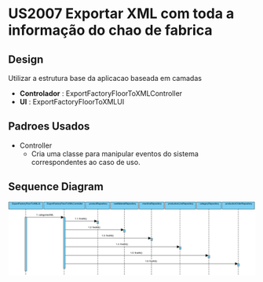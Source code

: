 # US2007 Exportar XML com toda a informação do chao de fabrica
## Design

Utilizar a estrutura base da aplicacao baseada em camadas

- **Controlador** : ExportFactoryFloorToXMLController
- **UI** : ExportFactoryFloorToXMLUI

## Padroes Usados

- Controller
  - Cria uma classe para manipular eventos do sistema correspondentes ao caso de uso.

## Sequence Diagram

![SD-US2007](.\SD-US2007.png)